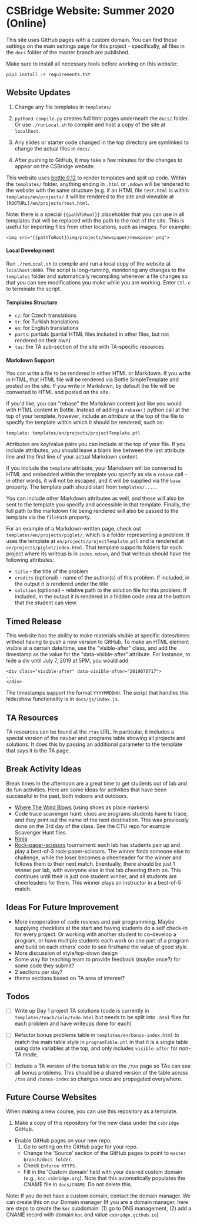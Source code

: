 # CSBridge Website: Summer 2020 (Online)

This site uses GitHub pages with a custom domain.  You can find these settings on the main settings page for this project - specifically, all files in the `docs` folder of the master branch are published.

Make sure to install all necessary tools before working on this website:

```
pip3 install -r requirements.txt
```

## Website Updates

1. Change any file templates in ```templates/```

2. ```python3 compile.py``` creates full html pages underneath the ```docs/``` folder.  Or use `./runLocal.sh` to compile and host a copy of the site at `localhost`.

3. Any slides or starter code changed in the top directory are symlinked to change the actual files in ```docs/```.

4. After pushing to GitHub, it may take a few minutes for the changes to appear on the CSBridge website.

This website uses [bottle 0.12](https://bottlepy.org/docs/0.12/index.html) to render templates and split up code.  Within the `templates/` folder, anything ending in `.html` or `.mdown` will be rendered to the website with the same structure (e.g. if an HTML file `test.html` is within `templates/en/projects/` it will be rendered to the site and viewable at `[ROOTURL]/en/projects/test.html`.

Note: there is a special `{{pathToRoot}}` placeholder that you can use in all templates that will be replaced with the path to the root of the site.  This is useful for importing files from other locations, such as images.  For example:

```
<img src="{{pathToRoot}}img/projects/newspaper/newspaper.png">	
```

#### Local Development
Run `./runLocal.sh` to compile and run a local copy of the website at `localhost:8000`.  The script is long-running, monitoring any changes to the `templates` folder and automatically recompiling whenever a file changes so that you can see modifications you make while you are working.  Enter `Ctl-c` to terminate the script.

#### Templates Structure

+ `cz`: for Czech translations
+ `tr`: for Turkish translations
+ `en`: for English translations
+ `parts`: partials (partial HTML files included in other files, but not rendered on their own)
+ `tas`: the TA sub-section of the site with TA-specific resources

#### Markdown Support
You can write a file to be rendered in either HTML or Markdown.  If you write in HTML, that HTML file will be rendered via Bottle SimpleTemplate and posted on the site.  If you write in Markdown, by default the file will be converted to HTML and posted on the site.  

If you'd like, you can "rebase" the Markdown content just like you would with HTML content in Bottle.  Instead of adding a `rebase()` python call at the top of your template, however, include an _attribute_ at the top of the file to specify the template within which it should be rendered, such as:

```
template: templates/en/projects/projectTemplate.ptl
```

Attributes are key/value pairs you can include at the top of your file.  If you include attributes, you should leave a blank line between the last attribute line and the first line of your actual Markdown content.

If you include the `template` attribute, your Markdown will be converted to HTML and embedded within the template you specify as via a `rebase` call - in other words, it will not be escaped, and it will be supplied via the `base` property.  The template path should start from `templates/....`.

You can include other Markdown attributes as well, and these will also be sent to the template you specify and accessible in that template.  Finally, the full path to the markdown file being rendered will also be passed to the template via the `filePath` property.

For an example of a Markdown-written page, check out `templates/en/projects/piglet/`, which is a folder representing a problem.  It uses the template at `en/projects/projectTemplate.ptl` and is rendered at `en/projects/piglet/index.html`.  That template supports folders for each project where its writeup is in `index.mdown`, and that writeup should have the following attributes:

+ `title` - the title of the problem
+ `credits` (optional) - name of the author(s) of this problem.  If included, in the output it is rendered under the title
+ `solution` (optional) - relative path to the solution file for this problem.  If included, in the output it is rendered in a hidden code area at the bottom that the student can view.

## Timed Release
This website has the ability to make materials visible at specific dates/times without having to push a new version to GitHub.  To make an HTML element visible at a certain date/time, use the "visible-after" class, and add the timestamp as the value for the "data-visible-after" attribute.  For instance, to hide a div until July 7, 2019 at 5PM, you would add:

```
<div class="visible-after" data-visible-after="2019070717">
...
</div>
```

The timestamps support the format `YYYYMMDDHH`.  The script that handles this hide/show functionality is in `docs/js/index.js`.

## TA Resources
TA resources can be found at the `/tas` URL.  In particular, it includes a special version of the navbar and programs table showing all projects and solutions.  It does this by passing an additional parameter to the template that says it is the TA page.


## Break Activity Ideas
Break times in the afternoon are a great time to get students out of lab and do fun activities.  Here are some ideas for activities that have been successful in the past, both indoors and outdoors.
- [Where The Wind Blows](https://youthgroupgames.com.au/games/111/where-the-wind-blows/) (using shoes as place markers)
- Code trace scavenger hunt: clues are programs students have to trace, and they print out the name of the next destination.  This was previously done on the 3rd day of the class.  See the CTU repo for example Scavenger Hunt files.
- [Ninja](https://en.wikipedia.org/wiki/Ninja_(playground_game))
- [Rock-paper-scissors](https://en.wikipedia.org/wiki/Rock–paper–scissors) tournament: each lab has students pair up and play a best-of-3 rock-paper-scissors.  The winner finds someone else to challenge, while the loser becomes a cheerleader for the winner and follows them to their next match.  Eventually, there should be just 1 winner per lab, with everyone else in that lab cheering them on.  This continues until their is just one student winner, and all students are cheerleaders for them.  This winner plays an instructor in a best-of-5 match.


## Ideas For Future Improvement

- More incoporation of code reviews and pair programming.  Maybe supplying checklists at the start and having students do a self check-in for every project.  Or working with another student to co-develop a program, or have multiple students each work on one part of a program and build on each others' code to see firsthand the value of good style.
- More discussion of style/top-down design
- Some way for teaching team to provide feedback (maybe once?) for some code they submit?
- 2 sections per day?
- theme sections based on TA area of interest?


## Todos
- [ ] Write up Day 1 project TA solutions (code is currently in `templates/teach/soln/todo.html` but needs to be split into `.html` files for each problem and have writeups done for each)
- [ ] Refactor bonus problems table in `templates/en/bonus-index.html` to match the main table style in `programTable.ptl` in that it is a single table using date variables at the top, and only includes `visible-after` for non-TA mode.
- [ ] Include a TA version of the bonus table on the `/tas` page so TAs can see all bonus problems.  This should be a shared version of the table across `/tas` and `/bonus-index` so changes once are propagated everywhere.


## Future Course Websites

When making a new course, you can use this repository as a template.

1. Make a copy of this repository for the new class under the `csbridge` GitHub.
+ Enable GitHub pages on your new repo:
    1. Go to setting on the GitHub page for your repo.
    + Change the 'Source' section of the GitHub pages to point to ```master branch/docs folder```.
	+ Check ```Enforce HTTPS.```
	+ Fill in the 'Custom domain' field with your desired custom domain (e.g., `koc.csbridge.org`). Note that this automatically populates the CNAME file in ```docs/CNAME```. Do not delete this.

Note: If you do not have a custom domain, contact the domain manager. We can create this on our Domain manager (If you are a domain manager, here are steps to create the ```koc``` subdomain: (1) go to DNS management, (2) add a CNAME record with domain ```koc``` and value ```csbridge.github.io```)



